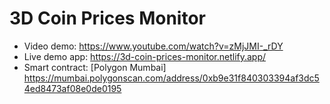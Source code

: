 # 3D Coin Prices Monitor

- Video demo: https://www.youtube.com/watch?v=zMjJMI-_rDY
- Live demo app: https://3d-coin-prices-monitor.netlify.app/
- Smart contract: [Polygon Mumbai] https://mumbai.polygonscan.com/address/0xb9e31f840303394af3dc54ed8473af08e0de0195
